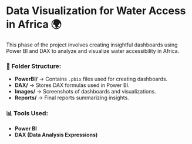 # Data Visualization for Water Access in Africa 🌍

This phase of the project involves creating insightful dashboards using Power BI and DAX to analyze and visualize water accessibility in Africa.  

### 📂 Folder Structure:
- **PowerBI/** → Contains `.pbix` files used for creating dashboards.  
- **DAX/** → Stores DAX formulas used in Power BI.  
- **Images/** → Screenshots of dashboards and visualizations.  
- **Reports/** → Final reports summarizing insights.  

### 📊 Tools Used:
- **Power BI**
- **DAX (Data Analysis Expressions)**
